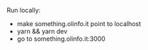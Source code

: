 
Run locally:
 - make something.olinfo.it point to localhost
 - yarn && yarn dev
 - go to something.olinfo.it:3000

